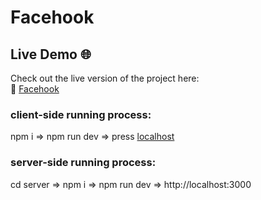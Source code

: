 # Facehook

## Live Demo 🌐
Check out the live version of the project here:  
🔗 [Facehook](https://facehook-786.netlify.app)

### client-side running process:
npm i => npm run dev => press [localhost ](http://localhost:5173)

### server-side running process:
cd server => npm i => npm run dev => http://localhost:3000
